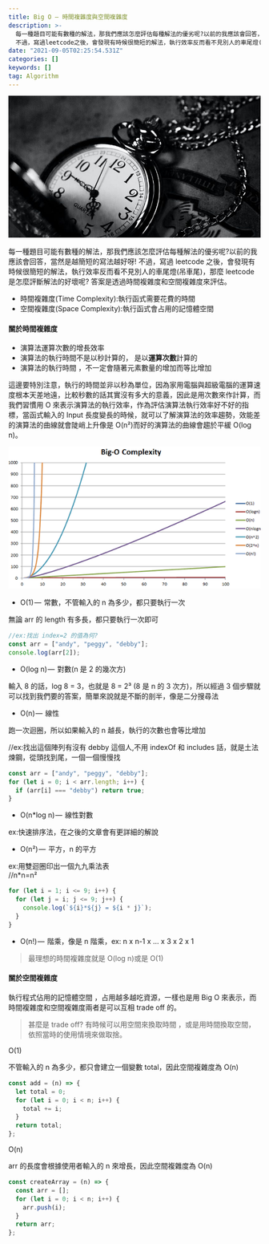 ```yaml
---
title: Big O — 時間複雜度與空間複雜度
description: >-
  每一種題目可能有數種的解法，那我們應該怎麼評估每種解法的優劣呢?以前的我應該會回答，當然是越簡短的寫法越好呀!
  不過，寫過leetcode之後，會發現有時候很簡短的解法，執行效率反而看不見別人的車尾燈(吊車尾)，那麼leetcode是怎麼評斷解法的好壞呢…
date: "2021-09-05T02:25:54.531Z"
categories: []
keywords: []
tag: Algorithm
---
```


![](/img/1__iBys6d9iL80H__DI7jUXaLA.jpeg)

每一種題目可能有數種的解法，那我們應該怎麼評估每種解法的優劣呢?以前的我應該會回答，當然是越簡短的寫法越好呀! 不過，寫過 leetcode 之後，會發現有時候很簡短的解法，執行效率反而看不見別人的車尾燈(吊車尾)，那麼 leetcode 是怎麼評斷解法的好壞呢? 答案是透過時間複雜度和空間複雜度來評估。

- 時間複雜度(Time Complexity):執行函式需要花費的時間
- 空間複雜度(Space Complexity):執行函式會占用的記憶體空間

#### 關於時間複雜度

- 演算法運算次數的增長效率
- 演算法的執行時間不是以秒計算的， 是以**運算次數**計算的
- 演算法的執行時間 ，不一定會隨著元素數量的增加而等比增加

這邊要特別注意，執行的時間並非以秒為單位，因為家用電腦與超級電腦的運算速度根本天差地遠，比較秒數的話其實沒有多大的意義，因此是用次數來作計算，而我們習慣用 O 來表示演算法的執行效率，作為評估演算法執行效率好不好的指標，當函式輸入的 Input 長度變長的時候，就可以了解演算法的效率趨勢，效能差的演算法的曲線就會陡峭上升像是 O(n²)而好的演算法的曲線會趨於平緩 O(log n)。

![](/img/0__9DoxhCVs7AolFypN.png)

- O(1) —  常數，不管輸入的 n 為多少，都只要執行一次

無論 arr 的 length 有多長，都只要執行一次即可

```javascript
//ex:找出 index=2 的值為何?
const arr = ["andy", "peggy", "debby"];
console.log(arr[2]);
```

- O(log n) —  對數(n 是 2 的幾次方)

輸入 8 的話，log 8 = 3，也就是 8 = 2³ (8 是 n 的 3 次方)，所以經過 3 個步驟就可以找到我們要的答案，簡單來說就是不斷的剖半，像是二分搜尋法

- O(n) —  線性

跑一次迴圈，所以如果輸入的 n 越長，執行的次數也會等比增加

//ex:找出這個陣列有沒有 debby 這個人,不用 indexOf 和 includes 話，就是土法煉鋼，從頭找到尾，一個一個慢慢找

```javascript
const arr = ["andy", "peggy", "debby"];
for (let i = 0; i < arr.length; i++) {
  if (arr[i] === "debby") return true;
}
```

- O(n\*log n) —  線性對數

ex:快速排序法，在之後的文章會有更詳細的解說

- O(n²) —  平方，n 的平方

ex:用雙迴圈印出一個九九乘法表  
//n\*n=n²

```javascript
for (let i = 1; i <= 9; i++) {
  for (let j = i; j <= 9; j++) {
    console.log(`${i}*${j} = ${i * j}`);
  }
}
```

- O(n!) —  階乘，像是 n 階乘，ex: n x n-1 x … x 3 x 2 x 1

> 最理想的時間複雜度就是 O(log n)或是 O(1)

#### 關於空間複雜度

執行程式佔用的記憶體空間 ，占用越多越吃資源，一樣也是用 Big O 來表示，而時間複雜度和空間複雜度兩者是可以互相 trade off 的。

> 甚麼是 trade off? 有時候可以用空間來換取時間 ，或是用時間換取空間，依照當時的使用情境來做取捨。

O(1)

不管輸入的 n 為多少，都只會建立一個變數 total，因此空間複雜度為 O(n)

```javascript
const add = (n) => {
  let total = 0;
  for (let i = 0; i < n; i++) {
    total += i;
  }
  return total;
};
```

O(n)

arr 的長度會根據使用者輸入的 n 來增長，因此空間複雜度為 O(n)

```javascript
const createArray = (n) => {
  const arr = [];
  for (let i = 0; i < n; i++) {
    arr.push(i);
  }
  return arr;
};
```
